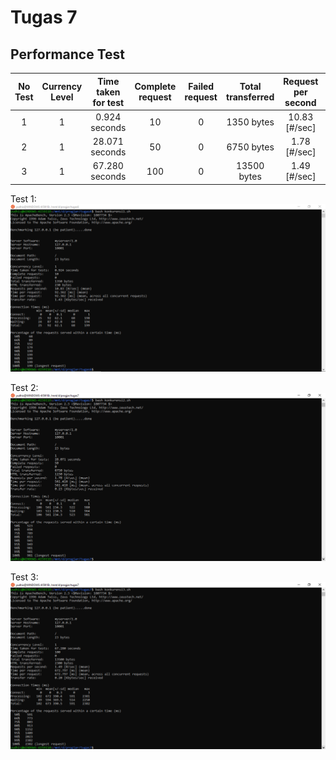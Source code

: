 # Tugas 7
## Performance Test

| No Test | Currency Level | Time taken for test | Complete request | Failed request | Total transferred | Request per second | Time per request | Transfer rate |
| :-------------: | :-------------: | :-------------: | :-------------: | :-------------: | :-------------: | :-------------: | :-------------: | :-------------: |
| 1 | 1 | 0.924 seconds | 10 | 0 | 1350 bytes | 10.83 [#/sec] | 92.362 ms | 1.43 Kbytes/sec |
| 2 | 1 | 28.071 seconds | 50 | 0 | 6750 bytes | 1.78 [#/sec] | 561.416 ms | 0.23 Kbytes/sec |
| 3 | 1 | 67.280 seconds | 100 | 0 | 13500 bytes | 1.49 [#/sec] | 672.797 ms | 0.20 Kbytes/sec |


Test 1:
![alt text](picture/konkurensi1.PNG)


Test 2:
![alt text](picture/konkurensi2.PNG)


Test 3:
![alt text](picture/konkurensi3.PNG)
